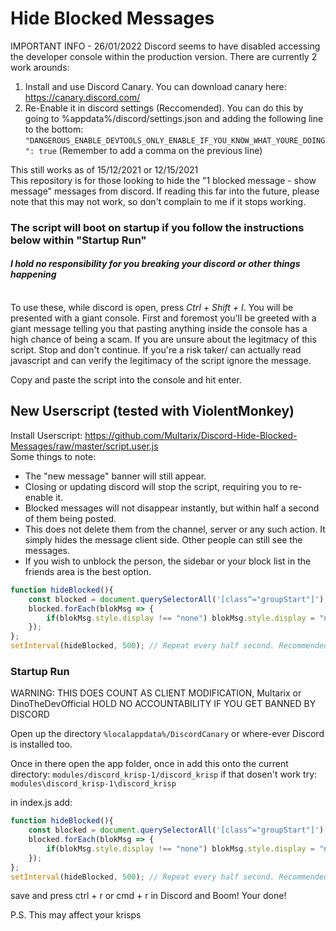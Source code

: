 # Hide Blocked Messages

IMPORTANT INFO - 26/01/2022
Discord seems to have disabled accessing the developer console within the production version.
There are currently 2 work arounds:

1. Install and use Discord Canary. You can download canary here: https://canary.discord.com/
2. Re-Enable it in discord settings (Reccomended). You can do this by going to %appdata%/discord/settings.json and adding the following line to the bottom:
`"DANGEROUS_ENABLE_DEVTOOLS_ONLY_ENABLE_IF_YOU_KNOW_WHAT_YOURE_DOING": true` (Remember to add a comma on the previous line)

This still works as of 15/12/2021 or 12/15/2021<br>
This repository is for those looking to hide the "1 blocked message - show message" messages from discord. If reading this far into the future, please note that this may not work, so don't complain to me if it stops working.<br>

###  **The script will boot on startup if you follow the instructions below within "Startup Run"**
#### _**I hold no responsibility for you breaking your discord or other things happening**_

<br>
To use these, while discord is open, press <i>Ctrl + Shift + I</i>. You will be presented with a giant console.
First and foremost you'll be greeted with a giant message telling you that pasting anything inside the console has a high chance of being a scam.
If you are unsure about the legitmacy of this script. Stop and don't continue. If you're a risk taker/ can actually read javascript and can verify the legitimacy of the script ignore the message.

Copy and paste the script into the console and hit enter.<br>
## New Userscript (tested with ViolentMonkey)
Install Userscript: https://github.com/Multarix/Discord-Hide-Blocked-Messages/raw/master/script.user.js<br>
Some things to note:
- The "new message" banner will still appear.
- Closing or updating discord will stop the script, requiring you to re-enable it.
- Blocked messages will not disappear instantly, but within half a second of them being posted.
- This does not delete them from the channel, server or any such action. It simply hides the message client side. Other people can still see the messages.
- If you wish to unblock the person, the sidebar or your block list in the friends area is the best option.

```js
function hideBlocked(){
    const blocked = document.querySelectorAll('[class^="groupStart"]'); // Find all "Blocked Messages"
    blocked.forEach(blokMsg => {
        if(blokMsg.style.display !== "none") blokMsg.style.display = "none"; // Hide the message if it's not already hidden.
    });
};
setInterval(hideBlocked, 500); // Repeat every half second. Recommended to keep at 500, but raise/ lower if you wish.

```


### Startup Run

WARNING: THIS DOES COUNT AS CLIENT MODIFICATION, Multarix or DinoTheDevOfficial HOLD NO ACCOUNTABILITY IF YOU GET BANNED BY DISCORD

Open up the directory `%localappdata%/DiscordCanary` or where-ever Discord is installed too.

Once in there open the app folder, once in add this onto the current directory: `modules/discord_krisp-1/discord_krisp` if that dosen't work try: `modules\discord_krisp-1\discord_krisp`

in index.js add:
```js
function hideBlocked(){
    const blocked = document.querySelectorAll('[class^="groupStart"]'); // Find all "Blocked Messages"
    blocked.forEach(blokMsg => {
        if(blokMsg.style.display !== "none") blokMsg.style.display = "none"; // Hide the message if it's not already hidden.
    });
};
setInterval(hideBlocked, 500); // Repeat every half second. Recommended to keep at 500, but raise/ lower if you wish.
```

save and press ctrl + r or cmd + r in Discord and Boom! Your done! 

P.S. This may affect your krisps 
